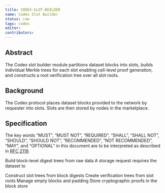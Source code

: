 ```yaml
---
title: CODEX-SLOT-BUILDER
name: Codex Slot Builder
status: raw
tags: codex
editor:
contributors:
---
```


## Abstract

The Codex slot builder module partitions dataset blocks into slots,
builds individual Merkle trees for each slot enabling cell-level proof generation, and
constructs a root verification tree over all slot roots.

## Background

The Codex protocol places dataset blocks provided to the network by requester into slots.
Slots are then stored by nodes in the marketplace.

## Specification

The key words “MUST”, “MUST NOT”, “REQUIRED”, “SHALL”, “SHALL NOT”, “SHOULD”,
“SHOULD NOT”, “RECOMMENDED”, “NOT RECOMMENDED”, “MAY”, and
“OPTIONAL” in this document are to be interpreted as described in [RFC 2119](https://www.ietf.org/rfc/rfc2119.txt).

Build block-level digest trees from raw data
A storage request requires the dataset to 

Construct slot trees from block digests
Create verification trees from slot roots
Manage empty blocks and padding
Store cryptographic proofs in the block store

